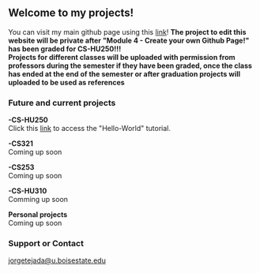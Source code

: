 ## Welcome to my projects!

You can visit my main github page using this [link](https://github.com/JorgeTejadaBSU)!
**The project to edit this website will be private after "Module 4 - Create your own Github Page!" has been graded for CS-HU250!!!**          
**Projects for different classes will be uploaded with permission from professors during the semester if they have been graded, once the class has ended at the end of the semester or after graduation projects will uploaded to be used as references**

### Future and current projects

**-CS-HU250**      
Click this [link](https://github.com/JorgeTejadaBSU/hello-world.git) to access the "Hello-World" tutorial.

**-CS321**   
Coming up soon

**-CS253**   
Coming up soon

**-CS-HU310**   
Comming up soon

**Personal projects**   
Coming up soon

### Support or Contact
jorgetejada@u.boisestate.edu
